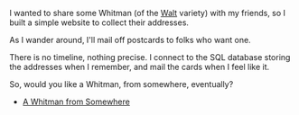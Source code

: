 I wanted to share some Whitman (of the [Walt](http://en.wikipedia.org/wiki/Walt_Whitman) variety) with my friends,
so I built a simple website to collect their addresses.

As I wander around, I'll mail off postcards to folks who want one.

There is no timeline, nothing precise. I connect to the SQL database
storing the addresses when I remember, and mail the cards when I feel
like it.

So, would you like a Whitman, from somewhere, eventually?

- [A Whitman from Somewhere](https://whitman.jack.ly/)
